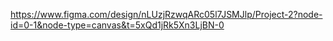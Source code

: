 https://www.figma.com/design/nLUzjRzwqARc05l7JSMJlp/Project-2?node-id=0-1&node-type=canvas&t=5xQd1jRk5Xn3LjBN-0
